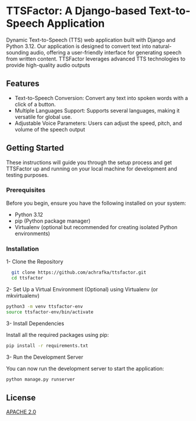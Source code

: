 # TTSFactor: A Django-based Text-to-Speech Application
Dynamic Text-to-Speech (TTS) web application built with Django and Python 3.12. Our application is designed to convert text into natural-sounding audio, offering a user-friendly interface for generating speech from written content. TTSFactor leverages advanced TTS technologies to provide high-quality audio outputs

## Features
- Text-to-Speech Conversion: Convert any text into spoken words with a click of a button.
- Multiple Languages Support: Supports several languages, making it versatile for global use.
- Adjustable Voice Parameters: Users can adjust the speed, pitch, and volume of the speech output


## Getting Started
These instructions will guide you through the setup process and get TTSFactor up and running on your local machine for development and testing purposes.

### Prerequisites
Before you begin, ensure you have the following installed on your system:

- Python 3.12
- pip (Python package manager)
- Virtualenv (optional but recommended for creating isolated Python environments)

### Installation
1- Clone the Repository

```bash
  git clone https://github.com/achrafka/ttsfactor.git
  cd ttsfactor
```
2- Set Up a Virtual Environment (Optional) using Virtualenv (or mkvirtualenv)

```bash
python3 -m venv ttsfactor-env
source ttsfactor-env/bin/activate
```

3- Install Dependencies

Install all the required packages using pip:

```bash
pip install -r requirements.txt
```

3- Run the Development Server

You can now run the development server to start the application:

```bash
python manage.py runserver
```
## License

[APACHE 2.0 ](https://choosealicense.com/licenses/apache-2.0/)
